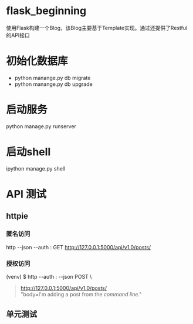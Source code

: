 # flask_beginning
使用Flask构建一个Blog，该Blog主要基于Template实现。通过还提供了Restful的API接口

# 初始化数据库
- python manange.py db migrate
- python manange.py db upgrade

# 启动服务
python manage.py runserver

# 启动shell
ipython manage.py shell

# API 测试
## httpie

### 匿名访问
http --json --auth : GET http://127.0.0.1:5000/api/v1.0/posts/

### 授权访问
(venv) $ http --auth <email>:<password> --json POST \
> http://127.0.0.1:5000/api/v1.0/posts/ \
> "body=I'm adding a post from the *command line*."


## 单元测试


